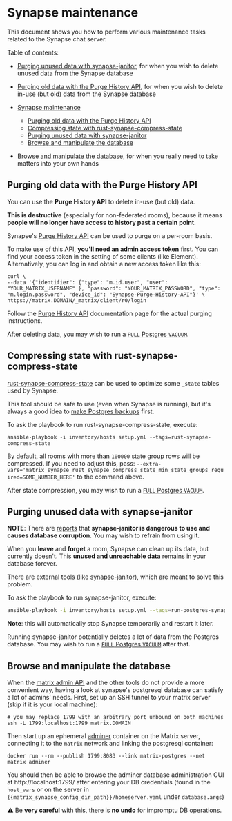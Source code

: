 # Synapse maintenance

This document shows you how to perform various maintenance tasks related to the Synapse chat server.

Table of contents:

- [Purging unused data with synapse-janitor](#purging-unused-data-with-synapse-janitor), for when you wish to delete unused data from the Synapse database

- [Purging old data with the Purge History API](#purging-old-data-with-the-purge-history-api), for when you wish to delete in-use (but old) data from the Synapse database

- [Synapse maintenance](#synapse-maintenance)
	- [Purging old data with the Purge History API](#purging-old-data-with-the-purge-history-api)
	- [Compressing state with rust-synapse-compress-state](#compressing-state-with-rust-synapse-compress-state)
	- [Purging unused data with synapse-janitor](#purging-unused-data-with-synapse-janitor)
	- [Browse and manipulate the database](#browse-and-manipulate-the-database)

- [Browse and manipulate the database](#browse-and-manipulate-the-database), for when you really need to take matters into your own hands


## Purging old data with the Purge History API

You can use the **Purge History API** to delete in-use (but old) data.

**This is destructive** (especially for non-federated rooms), because it means **people will no longer have access to history past a certain point**.

Synapse's [Purge History API](https://github.com/matrix-org/synapse/blob/master/docs/admin_api/purge_history_api.rst) can be used to purge on a per-room basis.

To make use of this API, **you'll need an admin access token** first. You can find your access token in the setting of some clients (like Element).
Alternatively, you can log in and obtain a new access token like this:

```
curl \
--data '{"identifier": {"type": "m.id.user", "user": "YOUR_MATRIX_USERNAME" }, "password": "YOUR_MATRIX_PASSWORD", "type": "m.login.password", "device_id": "Synapse-Purge-History-API"}' \
https://matrix.DOMAIN/_matrix/client/r0/login
```

Follow the [Purge History API](https://github.com/matrix-org/synapse/blob/master/docs/admin_api/purge_history_api.rst) documentation page for the actual purging instructions.

After deleting data, you may wish to run a [`FULL` Postgres `VACUUM`](./maintenance-postgres.md#vacuuming-postgresql).


## Compressing state with rust-synapse-compress-state

[rust-synapse-compress-state](https://github.com/matrix-org/rust-synapse-compress-state) can be used to optimize some `_state` tables used by Synapse.

This tool should be safe to use (even when Synapse is running), but it's always a good idea to [make Postgres backups](./maintenance-postgres.md#backing-up-postgresql) first.

To ask the playbook to run rust-synapse-compress-state, execute:

```
ansible-playbook -i inventory/hosts setup.yml --tags=rust-synapse-compress-state
```

By default, all rooms with more than `100000` state group rows will be compressed.
If you need to adjust this, pass: `--extra-vars='matrix_synapse_rust_synapse_compress_state_min_state_groups_required=SOME_NUMBER_HERE'` to the command above.

After state compression, you may wish to run a [`FULL` Postgres `VACUUM`](./maintenance-postgres.md#vacuuming-postgresql).


## Purging unused data with synapse-janitor

**NOTE**: There are [reports](https://github.com/spantaleev/matrix-docker-ansible-deploy/issues/465) that **synapse-janitor is dangerous to use and causes database corruption**. You may wish to refrain from using it.

When you **leave** and **forget** a room, Synapse can clean up its data, but currently doesn't.
This **unused and unreachable data** remains in your database forever.

There are external tools (like [synapse-janitor](https://github.com/xwiki-labs/synapse_scripts)), which are meant to solve this problem.

To ask the playbook to run synapse-janitor, execute:

```bash
ansible-playbook -i inventory/hosts setup.yml --tags=run-postgres-synapse-janitor,start
```

**Note**: this will automatically stop Synapse temporarily and restart it later.

Running synapse-janitor potentially deletes a lot of data from the Postgres database.
You may wish to run a [`FULL` Postgres `VACUUM`](./maintenance-postgres.md#vacuuming-postgresql) after that.


## Browse and manipulate the database

When the [matrix admin API](https://github.com/matrix-org/synapse/tree/master/docs/admin_api) and the other tools do not provide a more convenient way, having a look at synapse's postgresql database can satisfy a lot of admins' needs.
First, set up an SSH tunnel to your matrix server (skip if it is your local machine):

```
# you may replace 1799 with an arbitrary port unbound on both machines
ssh -L 1799:localhost:1799 matrix.DOMAIN
```

Then start up an ephemeral [adminer](https://www.adminer.org/) container on the Matrix server, connecting it to the `matrix` network and linking the postgresql container:

```
docker run --rm --publish 1799:8083 --link matrix-postgres --net matrix adminer
```

You should then be able to browse the adminer database administration GUI at http://localhost:1799/ after entering your DB credentials (found in the `host_vars` or on the server in `{{matrix_synapse_config_dir_path}}/homeserver.yaml` under `database.args`)

⚠️ Be **very careful** with this, there is **no undo** for impromptu DB operations.
